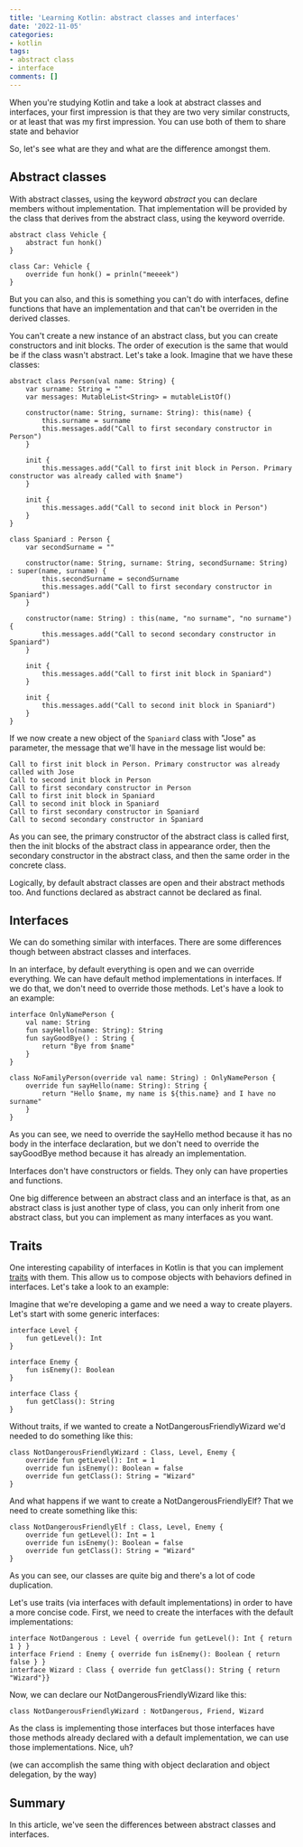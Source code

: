 ```yaml
---
title: 'Learning Kotlin: abstract classes and interfaces'
date: '2022-11-05'
categories:
- kotlin
tags:
- abstract class
- interface
comments: []
---
```


When you're studying Kotlin and take a look at abstract classes and interfaces, your first impression is that they are two very similar constructs, or at least that was my first impression. You can use both of them to share state and behavior

So, let's see what are they and what are the difference amongst them.

## Abstract classes
With abstract classes, using the keyword *abstract* you can declare members without implementation. That implementation will be provided by the class that derives from the abstract class, using the keyword override. 

```
abstract class Vehicle {
    abstract fun honk()
}

class Car: Vehicle {
    override fun honk() = prinln("meeeek")
}
```

But you can also, and this is something you can't do with interfaces, define functions that have an implementation and that can't be overriden in the derived classes.

You can't create a new instance of an abstract class, but you can create constructors and init blocks. The order of execution is the same that would be if the class wasn't abstract. Let's take a look. Imagine that we have these classes:

```
abstract class Person(val name: String) {
    var surname: String = ""
    var messages: MutableList<String> = mutableListOf()

    constructor(name: String, surname: String): this(name) {
        this.surname = surname
        this.messages.add("Call to first secondary constructor in Person")
    }

    init {
        this.messages.add("Call to first init block in Person. Primary constructor was already called with $name")
    }

    init {
        this.messages.add("Call to second init block in Person")
    }
}

class Spaniard : Person {
    var secondSurname = ""

    constructor(name: String, surname: String, secondSurname: String) : super(name, surname) {
        this.secondSurname = secondSurname
        this.messages.add("Call to first secondary constructor in Spaniard")
    }

    constructor(name: String) : this(name, "no surname", "no surname") {
        this.messages.add("Call to second secondary constructor in Spaniard")
    }

    init {
        this.messages.add("Call to first init block in Spaniard")
    }

    init {
        this.messages.add("Call to second init block in Spaniard")
    }
}
```

If we now create a new object of the `Spaniard` class with "Jose" as parameter, the message that we'll have in the message list would be:

```
Call to first init block in Person. Primary constructor was already called with Jose
Call to second init block in Person
Call to first secondary constructor in Person
Call to first init block in Spaniard
Call to second init block in Spaniard
Call to first secondary constructor in Spaniard
Call to second secondary constructor in Spaniard
```

As you can see, the primary constructor of the abstract class is called first, then the init blocks of the abstract class in appearance order, then the secondary constructor in the abstract class, and then the same order in the concrete class.

Logically, by default abstract classes are open and their abstract methods too. And functions declared as abstract cannot be declared as final.

## Interfaces

We can do something similar with interfaces. There are some differences though between abstract classes and interfaces.

In an interface, by default everything is open and we can override everything. We can have default method implementations in interfaces. If we do that, we don't need to override those methods. Let's have a look to an example:

```
interface OnlyNamePerson {
    val name: String
    fun sayHello(name: String): String
    fun sayGoodBye() : String {
        return "Bye from $name"
    }
}

class NoFamilyPerson(override val name: String) : OnlyNamePerson {
    override fun sayHello(name: String): String {
        return "Hello $name, my name is ${this.name} and I have no surname"
    }
}
```

As you can see, we need to override the sayHello method because it has no body in the interface declaration, but we don't need to override the sayGoodBye method because it has already an implementation.

Interfaces don't have constructors or fields. They only can have properties and functions.

One big difference between an abstract class and an interface is that, as an abstract class is just another type of class, you can only inherit from one abstract class, but you can implement as many interfaces as you want.

## Traits
One interesting capability of interfaces in Kotlin is that you can implement [traits](https://en.wikipedia.org/wiki/Trait_(computer_programming)) with them. This allow us to compose objects with behaviors defined in interfaces. Let's take a look to an example:

Imagine that we're developing a game and we need a way to create players. Let's start with some generic interfaces:

```
interface Level {
    fun getLevel(): Int
}

interface Enemy {
    fun isEnemy(): Boolean
}

interface Class {
    fun getClass(): String
}
```

Without traits, if we wanted to create a NotDangerousFriendlyWizard we'd needed to do something like this:

```
class NotDangerousFriendlyWizard : Class, Level, Enemy {
    override fun getLevel(): Int = 1
    override fun isEnemy(): Boolean = false
    override fun getClass(): String = "Wizard"
}
```

And what happens if we want to create a NotDangerousFriendlyElf? That we need to create something like this: 

```
class NotDangerousFriendlyElf : Class, Level, Enemy {
    override fun getLevel(): Int = 1
    override fun isEnemy(): Boolean = false
    override fun getClass(): String = "Wizard"
}
```

As you can see, our classes are quite big and there's a lot of code duplication.

Let's use traits (via interfaces with default implementations) in order to have a more concise code. First, we need to create the interfaces with the default implementations:

```
interface NotDangerous : Level { override fun getLevel(): Int { return 1 } }
interface Friend : Enemy { override fun isEnemy(): Boolean { return false } }
interface Wizard : Class { override fun getClass(): String { return "Wizard"}}
```

Now, we can declare our NotDangerousFriendlyWizard like this:

```
class NotDangerousFriendlyWizard : NotDangerous, Friend, Wizard
```

As the class is implementing those interfaces but those interfaces have those methods already declared with a default implementation, we can use those implementations. Nice, uh?

(we can accomplish the same thing with object declaration and object delegation, by the way)

## Summary
In this article, we've seen the differences between abstract classes and interfaces.
